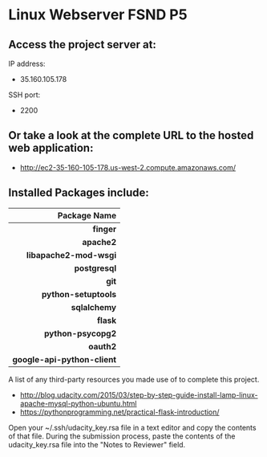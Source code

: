 # Linux Webserver FSND P5

## Access the project server at:

IP address:

* 35.160.105.178

SSH port:

* 2200


## Or take a look at the complete URL to the hosted web application:

* http://ec2-35-160-105-178.us-west-2.compute.amazonaws.com/

## Installed Packages include:

Package Name |
--------------: |
**finger** |
**apache2** |
**libapache2-mod-wsgi** |
**postgresql** |
**git** |
**python-setuptools** |
**sqlalchemy** |
**flask** |
**python-psycopg2** |
**oauth2** |
**google-api-python-client** |



A list of any third-party resources you made use of to complete this project.
* http://blog.udacity.com/2015/03/step-by-step-guide-install-lamp-linux-apache-mysql-python-ubuntu.html
* https://pythonprogramming.net/practical-flask-introduction/

Open your ~/.ssh/udacity_key.rsa file in a text editor and copy the contents of that file.
During the submission process, paste the contents of the udacity_key.rsa file into the "Notes to Reviewer" field.